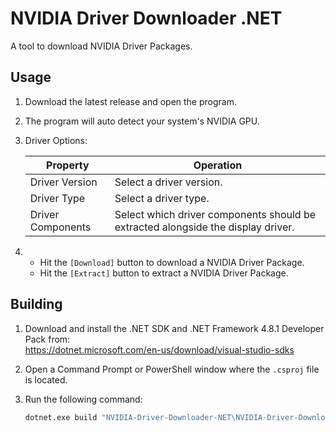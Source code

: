 # NVIDIA Driver Downloader .NET
A tool to download NVIDIA Driver Packages.

## Usage
1. Download the latest release and open the program.
2. The program will auto detect your system's NVIDIA GPU.
3. Driver Options: 

    |Property|Operation|
    |-|-|
    |Driver Version|Select a driver version.
    |Driver Type|Select a driver type.
    |Driver Components|Select which driver components should be extracted alongside the display driver. 
4. 
    - Hit the `[Download]` button to download a NVIDIA Driver Package.
    - Hit the `[Extract]` button to extract a NVIDIA Driver Package.

## Building
1. Download and install the .NET SDK and .NET Framework 4.8.1 Developer Pack from:<br>https://dotnet.microsoft.com/en-us/download/visual-studio-sdks
2. Open a Command Prompt or PowerShell window where the `.csproj` file is located.
3. Run the following command:

    ```cmd
    dotnet.exe build "NVIDIA-Driver-Downloader-NET\NVIDIA-Driver-Downloader-NET.csproj" --configuration Release
    ```
